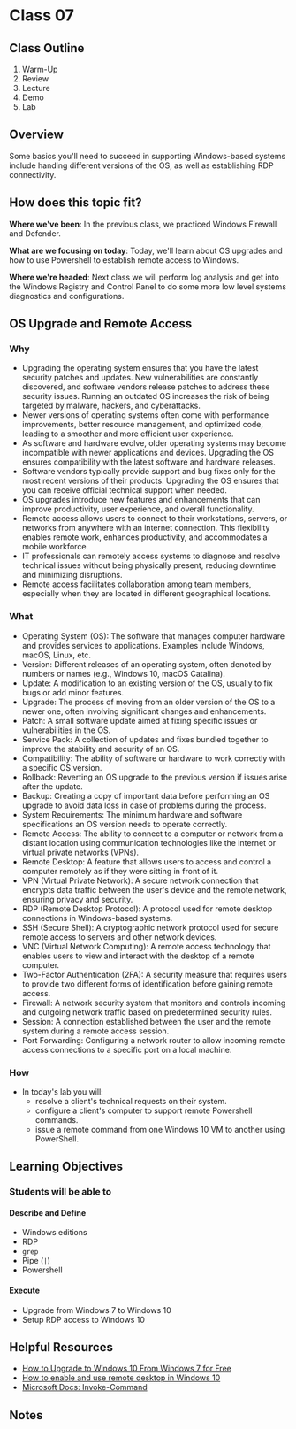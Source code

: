 # Class 07

## Class Outline

1. Warm-Up
1. Review
1. Lecture
1. Demo
1. Lab 

## Overview

Some basics you'll need to succeed in supporting Windows-based systems include handing different versions of the OS, as well as establishing RDP connectivity.

## How does this topic fit?

**Where we've been**:
In the previous class, we practiced Windows Firewall and Defender.

**What are we focusing on today**:
Today, we'll learn about OS upgrades and how to use Powershell to establish remote access to Windows.

**Where we're headed**:
Next class we will perform log analysis and get into the Windows Registry and Control Panel to do some more low level systems diagnostics and configurations.

## OS Upgrade and Remote Access

### Why
- Upgrading the operating system ensures that you have the latest security patches and updates. New vulnerabilities are constantly discovered, and software vendors release patches to address these security issues. Running an outdated OS increases the risk of being targeted by malware, hackers, and cyberattacks.
- Newer versions of operating systems often come with performance improvements, better resource management, and optimized code, leading to a smoother and more efficient user experience.
- As software and hardware evolve, older operating systems may become incompatible with newer applications and devices. Upgrading the OS ensures compatibility with the latest software and hardware releases.
- Software vendors typically provide support and bug fixes only for the most recent versions of their products. Upgrading the OS ensures that you can receive official technical support when needed.
- OS upgrades introduce new features and enhancements that can improve productivity, user experience, and overall functionality.
- Remote access allows users to connect to their workstations, servers, or networks from anywhere with an internet connection. This flexibility enables remote work, enhances productivity, and accommodates a mobile workforce.
- IT professionals can remotely access systems to diagnose and resolve technical issues without being physically present, reducing downtime and minimizing disruptions.
- Remote access facilitates collaboration among team members, especially when they are located in different geographical locations.

### What
- Operating System (OS): The software that manages computer hardware and provides services to applications. Examples include Windows, macOS, Linux, etc.
- Version: Different releases of an operating system, often denoted by numbers or names (e.g., Windows 10, macOS Catalina).
- Update: A modification to an existing version of the OS, usually to fix bugs or add minor features.
- Upgrade: The process of moving from an older version of the OS to a newer one, often involving significant changes and enhancements.
- Patch: A small software update aimed at fixing specific issues or vulnerabilities in the OS.
- Service Pack: A collection of updates and fixes bundled together to improve the stability and security of an OS.
- Compatibility: The ability of software or hardware to work correctly with a specific OS version.
- Rollback: Reverting an OS upgrade to the previous version if issues arise after the update.
- Backup: Creating a copy of important data before performing an OS upgrade to avoid data loss in case of problems during the process.
- System Requirements: The minimum hardware and software specifications an OS version needs to operate correctly.
- Remote Access: The ability to connect to a computer or network from a distant location using communication technologies like the internet or virtual private networks (VPNs).
- Remote Desktop: A feature that allows users to access and control a computer remotely as if they were sitting in front of it.
- VPN (Virtual Private Network): A secure network connection that encrypts data traffic between the user's device and the remote network, ensuring privacy and security.
- RDP (Remote Desktop Protocol): A protocol used for remote desktop connections in Windows-based systems.
- SSH (Secure Shell): A cryptographic network protocol used for secure remote access to servers and other network devices.
- VNC (Virtual Network Computing): A remote access technology that enables users to view and interact with the desktop of a remote computer.
- Two-Factor Authentication (2FA): A security measure that requires users to provide two different forms of identification before gaining remote access.
- Firewall: A network security system that monitors and controls incoming and outgoing network traffic based on predetermined security rules.
- Session: A connection established between the user and the remote system during a remote access session.
- Port Forwarding: Configuring a network router to allow incoming remote access connections to a specific port on a local machine.

### How
- In today's lab you will:
  - resolve a client's technical requests on their system.
  - configure a client's computer to support remote Powershell commands.
  - issue a remote command from one Windows 10 VM to another using PowerShell.

<!-- ### Experimentation and Discovery Ideas
  - Provide some ideas here for how the instructor can be interactive with the students
  - Can this be built using the Socratic method?
  - Can we use breakout or small group sessions -->

## Learning Objectives

### Students will be able to

#### Describe and Define

- Windows editions
- RDP
- `grep`
- Pipe (`|`)
- Powershell

#### Execute

- Upgrade from Windows 7 to Windows 10
- Setup RDP access to Windows 10

## Helpful Resources

- [How to Upgrade to Windows 10 From Windows 7 for Free](https://www.howtogeek.com/509087/how-to-upgrade-from-windows-7-to-windows-10-for-free/)
- [How to enable and use remote desktop in Windows 10](https://www.techradar.com/how-to/how-to-enable-and-use-remote-desktop-in-windows-10)
- [Microsoft Docs: Invoke-Command](https://docs.microsoft.com/en-us/powershell/module/microsoft.powershell.core/invoke-command?view=powershell-7.1)

## Notes

